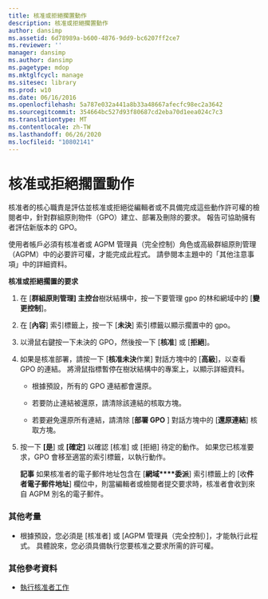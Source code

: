 ```yaml
---
title: 核准或拒絕擱置動作
description: 核准或拒絕擱置動作
author: dansimp
ms.assetid: 6d78989a-b600-4876-9dd9-bc6207ff2ce7
ms.reviewer: ''
manager: dansimp
ms.author: dansimp
ms.pagetype: mdop
ms.mktglfcycl: manage
ms.sitesec: library
ms.prod: w10
ms.date: 06/16/2016
ms.openlocfilehash: 5a787e032a441a8b33a48667afecfc98ec2a3642
ms.sourcegitcommit: 354664bc527d93f80687cd2eba70d1eea024c7c3
ms.translationtype: MT
ms.contentlocale: zh-TW
ms.lasthandoff: 06/26/2020
ms.locfileid: "10802141"
---
```

# 核准或拒絕擱置動作


核准者的核心職責是評估並核准或拒絕從編輯者或不具備完成這些動作許可權的檢閱者中，針對群組原則物件（GPO）建立、部署及刪除的要求。 報告可協助擁有者評估新版本的 GPO。

使用者帳戶必須有核准者或 AGPM 管理員（完全控制）角色或高級群組原則管理（AGPM）中的必要許可權，才能完成此程式。 請參閱本主題中的「其他注意事項」中的詳細資料。

**核准或拒絕擱置的要求**

1.  在 [**群組原則管理] 主控台**樹狀結構中，按一下要管理 gpo 的林和網域中的 [**變更控制**]。

2.  在 [**內容**] 索引標籤上，按一下 [**未決**] 索引標籤以顯示擱置中的 gpo。

3.  以滑鼠右鍵按一下未決的 GPO，然後按一下 [**核准**] 或 [**拒絕**]。

4.  如果是核准部署，請按一下 [**核准未決**作業] 對話方塊中的 [**高級**]，以查看 GPO 的連結。 將滑鼠指標暫停在樹狀結構中的專案上，以顯示詳細資料。

    -   根據預設，所有的 GPO 連結都會還原。

    -   若要防止連結被還原，請清除該連結的核取方塊。

    -   若要避免還原所有連結，請清除 [**部署 GPO** ] 對話方塊中的 [**還原連結**] 核取方塊。

5.  按一下 **[是**] 或 **[確定]** 以確認 [核准] 或 [拒絕] 待定的動作。 如果您已核准要求，GPO 會移至適當的索引標籤，以執行動作。

    **記事** 如果核准者的電子郵件地址包含在 [**網域****委派**] 索引標籤上的 [收**件者電子郵件地址**] 欄位中，則當編輯者或檢閱者提交要求時，核准者會收到來自 AGPM 別名的電子郵件。

     

### 其他考量

-   根據預設，您必須是 [核准者] 或 [AGPM 管理員（完全控制）]，才能執行此程式。 具體說來，您必須具備執行您要核准之要求所需的許可權。

### 其他參考資料

-   [執行核准者工作](performing-approver-tasks-agpm30ops.md)

 

 





